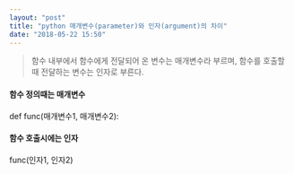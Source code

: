 ```yaml
---
layout: "post"
title: "python 매개변수(parameter)와 인자(argument)의 차이"
date: "2018-05-22 15:50"
---
```


>함수 내부에서 함수에게 전달되어 온 변수는 매개변수라 부르며, 함수를 호출할 때 전달하는 변수는 인자로 부른다.

#### 함수 정의때는 매개변수
def func(매개변수1, 매개변수2):


#### 함수 호출시에는 인자
func(인자1, 인자2)
